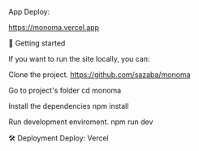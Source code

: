 App Deploy:

https://monoma.vercel.app

🚀 Getting started

If you want to run the site locally, you can:

Clone the project.
https://github.com/sazaba/monoma

Go to project's folder
cd monoma

Install the dependencies
npm install

Run development enviroment.
npm run dev

🛠 Deployment
Deploy: Vercel

